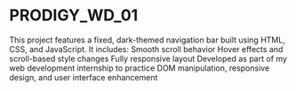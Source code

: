 # PRODIGY_WD_01
This project features a fixed, dark-themed navigation bar built using HTML, CSS, and JavaScript. It includes:  Smooth scroll behavior  Hover effects and scroll-based style changes  Fully responsive layout Developed as part of my web development internship to practice DOM manipulation, responsive design, and user interface enhancement
